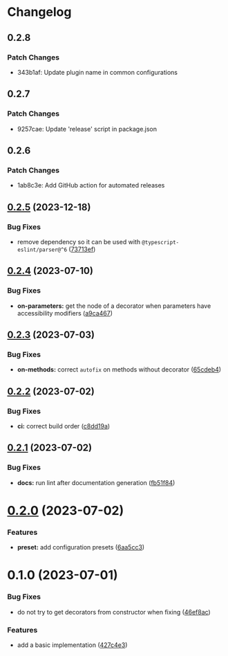 # Changelog

## 0.2.8

### Patch Changes

-   343b1af: Update plugin name in common configurations

## 0.2.7

### Patch Changes

-   9257cae: Update 'release' script in package.json

## 0.2.6

### Patch Changes

-   1ab8c3e: Add GitHub action for automated releases

## [0.2.5](https://github.com/heap-code/eslint-plugin-sort-decorators/compare/v0.2.4...v0.2.5) (2023-12-18)

### Bug Fixes

-   remove dependency so it can be used with `@typescript-eslint/parser@^6` ([73713ef](https://github.com/heap-code/eslint-plugin-sort-decorators/commit/73713efb6e501d3a661ca37b60b42afd725cf4e7))

## [0.2.4](https://github.com/heap-code/eslint-plugin-sort-decorators/compare/v0.2.3...v0.2.4) (2023-07-10)

### Bug Fixes

-   **on-parameters:** get the node of a decorator when parameters have accessibility modifiers ([a9ca467](https://github.com/heap-code/eslint-plugin-sort-decorators/commit/a9ca467fc2737e390e07e4af1cf69d87cc10439d))

## [0.2.3](https://github.com/heap-code/eslint-plugin-sort-decorators/compare/v0.2.2...v0.2.3) (2023-07-03)

### Bug Fixes

-   **on-methods:** correct `autofix` on methods without decorator ([65cdeb4](https://github.com/heap-code/eslint-plugin-sort-decorators/commit/65cdeb40eb0b2bed296943a8a67e284bd34543d4))

## [0.2.2](https://github.com/heap-code/eslint-plugin-sort-decorators/compare/v0.2.1...v0.2.2) (2023-07-02)

### Bug Fixes

-   **ci:** correct build order ([c8dd19a](https://github.com/heap-code/eslint-plugin-sort-decorators/commit/c8dd19a975163f61fd46512ebe61e8d5f01c9f83))

## [0.2.1](https://github.com/heap-code/eslint-plugin-sort-decorators/compare/v0.2.0...v0.2.1) (2023-07-02)

### Bug Fixes

-   **docs:** run lint after documentation generation ([fb51f84](https://github.com/heap-code/eslint-plugin-sort-decorators/commit/fb51f84b2cf7fbbb108413885ea71e79b4ae4117))

# [0.2.0](https://github.com/heap-code/eslint-plugin-sort-decorators/compare/v0.1.0...v0.2.0) (2023-07-02)

### Features

-   **preset:** add configuration presets ([6aa5cc3](https://github.com/heap-code/eslint-plugin-sort-decorators/commit/6aa5cc3dfac0d344f7f4b927e3b424043c644299))

# 0.1.0 (2023-07-01)

### Bug Fixes

-   do not try to get decorators from constructor when fixing ([46ef8ac](https://github.com/heap-code/eslint-plugin-sort-decorators/commit/46ef8acaffbae387882b4e38386207881a81e740))

### Features

-   add a basic implementation ([427c4e3](https://github.com/heap-code/eslint-plugin-sort-decorators/commit/427c4e321c24c19900dd500cb8376d67ad8be99a))
